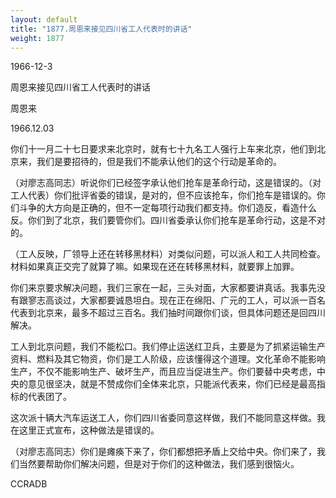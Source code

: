 ```yaml
---
layout: default
title: "1877.周恩来接见四川省工人代表时的讲话"
weight: 1877
---
```


1966-12-3

周恩来接见四川省工人代表时的讲话

周恩来

1966.12.03

你们十一月二十七日要求来北京时，就有七十九名工人强行上车来北京，他们到北京来，我们是要招待的，但是我们不能承认他们的这个行动是革命的。

（对廖志高同志）听说你们已经签字承认他们抢车是革命行动，这是错误的。（对工人代表）你们批评省委的错误，是对的，但不应该抢车，你们抢车是错误的。你们斗争的大方向是正确的，但不一定每项行动我们都支持。你们造反，看造什么反。你们到了北京，我们要管你们。四川省委承认你们抢车是革命行动，这是不对的。

（工人反映，厂领导上还在转移黑材料）对类似问题，可以派人和工人共同检查。材料如果真正交完了就算了嘛。如果现在还在转移黑材料，就要罪上加罪。

你们来京要求解决问题，我们三家在一起，三头对面，大家都要讲真话。我事先没有跟寥志高谈过，大家都要诚恳坦白。现在正在绵阳、广元的工人，可以派一百名代表到北京来，最多不超过三百名。我们抽时间跟你们谈，但具体问题还是回四川解决。

工人到北京问题，我们不能松口。我们停止运送红卫兵，主要是为了抓紧运输生产资料、燃料及其它物资，你们是工人阶级，应该懂得这个道理。文化革命不能影响生产，不仅不能影响生产、破坏生产，而且应当促进生产。你们要替中央考虑，中央的意见很坚决，就是不赞成你们全体来北京，只能派代表来，你们已经是最高指标的代表团了。

这次派十辆大汽车运送工人，你们四川省委同意这样做，我们不能同意这样做。我在这里正式宣布，这种做法是错误的。

（对廖志高同志）你们是瘫痪下来了，你们都想把矛盾上交给中央。你们来了，我们当然要帮助你们解决问题，但是对于你们的这种做法，我们感到很恼火。

CCRADB

